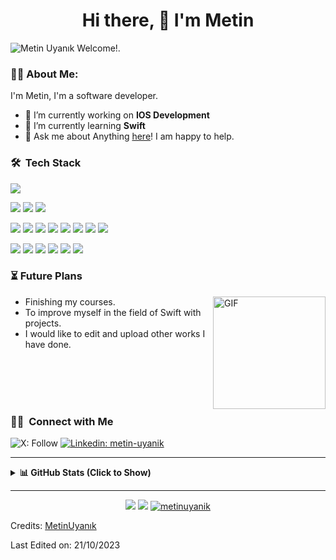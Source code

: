 <h1 align="center">Hi there, 👋 I'm Metin </h1>

![Metin Uyanık Welcome!.](https://media.discordapp.net/attachments/825776443153055795/1159609770660069396/WELCOME_1.png?ex=6531a5c1&is=651f30c1&hm=42d1a423ca1487e6c2a06089d680c09d6fe567962e854a61978f85796f6a891e&=&width=2262&height=754)

### 👨‍💻 About Me:

I'm Metin, I'm a software developer.

- 🔭 I’m currently working on **IOS Development**
- 🌱 I’m currently learning **Swift**
- 💬 Ask me about Anything [here](https://github.com/metinuyanik/metinuyanik/issues/)! I am happy to help.

### 🛠 &nbsp;Tech Stack
![](https://img.shields.io/badge/GitHub-Git-informational?style=flat&logo=git&logoColor=white&color=red)

![](https://img.shields.io/badge/OS-Mac-informational?style=flat&logo=apple&logoColor=white&color=white)
![](https://img.shields.io/badge/OS-Windows-informational?style=flat&logo=windows&logoColor=white&color=blue)
![](https://img.shields.io/badge/OS-Linux-informational?style=flat&logo=linux&logoColor=white&color=black)

![](https://img.shields.io/badge/Code-Swift-informational?style=flat&logo=swift&logoColor=white&color=orange)
![](https://img.shields.io/badge/Code-HTML5-informational?style=flat&logo=html5&logoColor=white&color=orange)
![](https://img.shields.io/badge/Code-CSS3-informational?style=flat&logo=css3&logoColor=white&color=blue)
![](https://img.shields.io/badge/Code-Csharp-informational?style=flat&logo=csharp&logoColor=white&color=purple)
![](https://img.shields.io/badge/Code-Js-informational?style=flat&logo=javascript&logoColor=white&color=yellow)
![](https://img.shields.io/badge/Code-Java-informational?style=flat&logo=java&logoColor=white&color=yellow)
![](https://img.shields.io/badge/Code-Python-informational?style=flat&logo=python&logoColor=white&color=cyanblue)
![](https://img.shields.io/badge/Code-SQL-informational?style=flat&logo=mysql&logoColor=white&color=lightblue)

![](https://img.shields.io/badge/IDE-Xcode-informational?style=flat&logo=xcode&logoColor=white&color=blue)
![](https://img.shields.io/badge/IDE-VSCode-informational?style=flat&logo=visual-studio-code&logoColor=white&color=blue)
![](https://img.shields.io/badge/IDE-VS-informational?style=flat&logo=visualstudio&logoColor=white&color=purple)
![](https://img.shields.io/badge/IDE-Eclipseide-informational?style=flat&logo=eclipseide&logoColor=white&color=yellow)
![](https://img.shields.io/badge/IDE-PyCharm-informational?style=flat&logo=pycharm&logoColor=white&color=black)
![](https://img.shields.io/badge/IDE-Unity-informational?style=flat&logo=unity&logoColor=white&color=black)

### ⏳ Future Plans

<img align="right" alt="GIF" height="180px" src="https://media.giphy.com/media/xsF1FSDbjguis/giphy.gif" />

- Finishing my courses.
- To improve myself in the field of Swift with projects.
- I would like to edit and upload other works I have done.

<br>
<br>
<br>
<br>


### 🤝🏻 &nbsp;Connect with Me

![X: Follow](https://img.shields.io/twitter/follow/_Metin_Uynk_)
[![Linkedin: metin-uyanik](https://img.shields.io/badge/-metinuyanik-blue?style=flat-square&logo=Linkedin&logoColor=white&link=https://www.linkedin.com/in/metin-uyanik/)](https://www.linkedin.com/in/metin-uyanik/)

------

<details>
<summary> <b>📊 GitHub Stats (Click to Show)</b></summary>
<p align="center">
<a href="https://github.com/metinuyanik">
  <img height="140em" src="https://github-readme-stats-eight-theta.vercel.app/api?username=metinuyanik&show_icons=true&theme=algolia&include_all_commits=true&count_private=true"/>
  <img height="140em" src="https://github-readme-stats-eight-theta.vercel.app/api/top-langs/?username=metinuyanik&layout=compact&langs_count=8&theme=algolia"/>
</a>
</p>
</details>

------
<p align="center">
<a href="https://github.com/metinuyanik/"><img src="https://img.shields.io/github/followers/metinuyanik?style=flat-square?color=%234CC61E&label=GitHub%20Followers%20"/></a>
<a href="https://github.com/metinuyanik/"><img src="https://img.shields.io/github/last-commit/metinuyanik/metinuyanik?style=flat-square?color=white&label=Last%20Updated%20"/></a>
<a href="https://github.com/metinuyanik/"><img src="https://komarev.com/ghpvc/?username=metinuyanik" alt="metinuyanik" /></a>
</p>



Credits: [MetinUyanık](https://github.com/metinuyanik/metinuyanik)

Last Edited on: 21/10/2023
